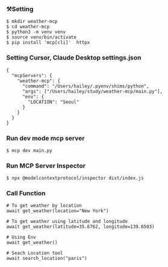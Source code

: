 ### ⚒️Setting
~~~
$ mkdir weather-mcp
$ cd weather-mcp
$ python3 -m venv venv   
$ source venv/bin/activate
$ pip install 'mcp[cli]'  httpx
~~~

### Setting Cursor, Claude Desktop settings.json
~~~
{
  "mcpServers": {
    "weather-mcp": {
      "command": "/Users/hailey/.pyenv/shims/python",
      "args": ["/Users/hailey/study/weather-mcp/main.py"],
      "env": {
        "LOCATION": "Seoul"
      }
    }
  }
}

~~~


### Run dev mode mcp server
~~~
$ mcp dev main.py
~~~

### Run MCP Server Inspector
~~~
$ npx @modelcontextprotocol/inspector dist/index.js
~~~

### Call Function
~~~
# To get weather by location
await get_weather(location="New York")

# To get weather using latitude and longitude
await get_weather(latitude=35.6762, longitude=139.6503)

# Using Env
await get_weather()

# Seach Location tool
await search_location("paris")
~~~
